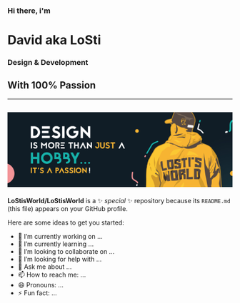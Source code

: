 ### Hi there, i'm
# David aka LoSti
### Design & Development
## With 100% Passion
---
![](https://github.com/LoStisWorld/LoStisWorld/blob/main/headerpic.jpg)
---

**LoStisWorld/LoStisWorld** is a ✨ _special_ ✨ repository because its `README.md` (this file) appears on your GitHub profile.

Here are some ideas to get you started:

-   🔭 I’m currently working on ...
-   🌱 I’m currently learning ...
-   👯 I’m looking to collaborate on ...
-   🤔 I’m looking for help with ...
-   💬 Ask me about ...
-   📫 How to reach me: ...
-   😄 Pronouns: ...
-   ⚡ Fun fact: ...

